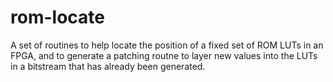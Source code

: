 # rom-locate

A set of routines to help locate the position of a fixed set of ROM LUTs in
an FPGA, and to generate a patching routne to layer new values into the LUTs
in a bitstream that has already been generated. 
